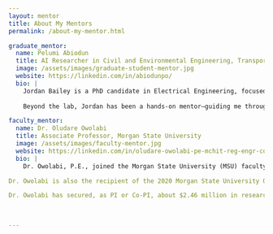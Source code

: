 ```yaml
---
layout: mentor
title: About My Mentors
permalink: /about-my-mentor.html

graduate_mentor:
  name: Pelumi Abiodun
  title: AI Researcher in Civil and Environmental Engineering, Transportation and Health, Morgan State University
  image: /assets/images/graduate-student-mentor.jpg
  website: https://linkedin.com/in/abiodunpo/
  bio: |
    Jordan Bailey is a PhD candidate in Electrical Engineering, focused on energy-efficient neuromorphic computing. Her research explores how brain-inspired hardware can improve the performance and sustainability of edge AI systems and intelligent devices.
    
    Beyond the lab, Jordan has been a hands-on mentor—guiding me through research, publishing, and grad school preparation. Her support has been instrumental in helping me grow both technically and professionally, always encouraging thoughtful problem-solving and a deeper understanding of the field.

faculty_mentor:
  name: Dr. Oludare Owolabi
  title: Associate Professor, Morgan State University
  image: /assets/images/faculty-mentor.jpg
  website: https://linkedin.com/in/oludare-owolabi-pe-mchit-reg-engr-coren-6766a299/
  bio: |
    Dr. Owolabi, P.E., joined the Morgan State University (MSU) faculty in the summer of 2010. He is the Director of the Sustainable Infrastructure Development, Smart Innovation and Resilient Engineering Research Laboratory as well as the Director of the Undergraduate Geotechnical Laboratory at the department of Civil Engineering. In 2020, he was the interim Associate Chair of the department of Civil Engineering. He has about 30 years of outstanding experience in practicing, teaching, and research in civil and transportation engineering. Dr. Owolabi earned his doctorate in civil and environmental engineering in 2007, from George Washington University as well as Masters in civil engineering (transportation engineering) from the prestigious Federal University of Technology, Akure Nigeria. He completed his Bachelor of Science in civil engineering from the premier Obafemi Awolowo University, Ile-Ife, Nigeria in 1991. In 2019 under his leadership as the Accreditation Board of Engineering and Technology (ABET) Accreditation Coordinator, he successfully led the department to attain another six-year accreditation cycle without any observation, concern, shortcoming, or deficiency being the first of such in the history of the department.

Dr. Owolabi is also the recipient of the 2020 Morgan State University Outstanding Faculty Award for Excellence in Service. He is an expert in advanced modeling and computational mechanics. His major area of research interests centers majorly in, geotechnical engineering, engineering education, sustainable infrastructure development, computational geomechanics, pavement engineering, Soil mechanics, physical and numerical modeling of soil structures, constitutive modeling, pavement design, characterization and prediction of behavior of pavement materials, linear and non-linear finite element applications in geotechnical engineering, geo-structural systems analysis, structural mechanics and material model development. He is considered to be a paradigm of a modern engineer, possessing a combination of practical experience with the most advanced numerical analysis tools, and knowledge of material constitutive relations - things essential to addressing the challenges of advanced material research and development.

Dr. Owolabi has secured, as PI or Co-PI, about $2.46 million in research grants that solved society problems in transportation engineering, fostered sustainable infrastructure development and enhanced student engagement in the STEM fields. Dr. Owolabi currently is the Principal Investigator of a three-year $1.5 Million NSF grant that cuts across multiple STEM disciplines at Morgan titled "Adapting an Experiment-centric Teaching Approach to Increase Student Achievement in Multiple STEM Disciplines". Dr. Owolabi has authored over 40 publications/presentations in civil engineering and STEM education. He is a professional engineer registered in Maryland. Dr. Owolabi maintains membership in the Committee on Geo-Environmental and Climatic Impacts on Geomaterials (AKG300) of the Transportation Research Board (TRB), where he plays a vital role in facilitating the exchange of transportation research information and results, through; development of research problem statements in transportation; review and recommendation of papers for publication and for TRB Annual meetings.
    
 

---
```

